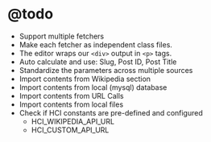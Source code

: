 # @todo

 * Support multiple fetchers
 * Make each fetcher as independent class files.
 * The editor wraps our `<div>` output in `<p>` tags.
 * Auto calculate and use: Slug, Post ID, Post Title
 * Standardize the parameters across multiple sources
 * Import contents from Wikipedia section
 * Import contents from local (mysql) database
 * Import contents from URL Calls
 * Import contents from local files
 * Check if HCI constants are pre-defined and configured
   * HCI_WIKIPEDIA_API_URL
   * HCI_CUSTOM_API_URL

